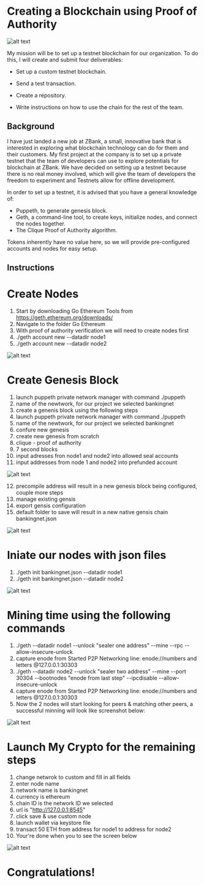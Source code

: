 # Creating a Blockchain using Proof of Authority


![alt text](https://github.com/dtcosta/Blockchain-Development/blob/main/screenshots/header.jpg)

My mission will be to set up a testnet blockchain for our organization. To do this, I will create and submit four deliverables:

* Set up a custom testnet blockchain.

* Send a test transaction.

* Create a repository.

* Write instructions on how to use the chain for the rest of the team.

## Background

I have just landed a new job at ZBank, a small, innovative bank that is interested in exploring what
blockchain technology can do for them and their customers. My first project at the company is to set up a private testnet that the team of developers
can use to explore potentials for blockchain at ZBank. We have decided on setting up a testnet because there is no real money involved, which will give the team of developers the freedom to experiment and Testnets allow for offline development.

In order to set up a testnet, it is advised that you have a general knowledge of:

* Puppeth, to generate genesis block.
* Geth, a command-line tool, to create keys, initialize nodes, and connect the nodes together.
* The Clique Proof of Authority algorithm.

Tokens inherently have no value here, so we will provide pre-configured accounts and nodes for easy setup.

## Instructions

# Create Nodes 
1. Start by downloading Go Ethereum Tools from https://geth.ethereum.org/downloads/
2. Navigate to the folder Go Ethereum
3. With proof of authority verification we will need to create nodes first
4. ./geth account new --datadir node1
5. ./geth account new --datadir node2
    
![alt text](https://github.com/dtcosta/Blockchain-Development/blob/main/screenshots/1.png)

# Create Genesis Block
1. launch puppeth private network manager with command ./puppeth
2. name of the newtwork, for our project we selected bankingnet
3. create a genenis block using the following steps
4. launch puppeth private network manager with command ./puppeth
5. name of the newtwork, for our project we selected bankingnet
6. confure new genesis
7. create new genesis from scratch 
8. clique - proof of authority
9. 7 second blocks 
10. input adresses fron node1 and node2 into allowed seal accounts 
11. input addresses from node 1 and node2 into prefunded account
  
![alt text](https://github.com/dtcosta/Blockchain-Development/blob/main/screenshots/2.png)
 
12. precompile address will result in a new genesis block being configured, couple more steps 
13. manage existing gensis
14. export gensis configuration
15. default folder to save will result in a new native gensis chain bankingnet.json 
  

![alt text](https://github.com/dtcosta/Blockchain-Development/blob/main/screenshots/3.png)

# Iniate our nodes with json files
1. ./geth init bankingnet.json --datadir node1
2. ./geth init bankingnet.json --datadir node2
  
![alt text](https://github.com/dtcosta/Blockchain-Development/blob/main/screenshots/4.png)

# Mining time using the following commands 
1. ./geth --datadir node1 --unlock "sealer one address" --mine --rpc --allow-insecure-unlock
2. capture enode from Started P2P Networking line: enode://numbers and letters @127.0.0.1:30303
3. ./geth --datadir node2 --unlock "sealer two address" --mine --port 30304 --bootnodes "enode from last step" --ipcdisable --allow-insecure-unlock
4. capture enode from Started P2P Networking line: enode://numbers and letters @127.0.0.1:30303
5. Now the 2 nodes will start looking for peers & matching other peers, a successful minning will look like screenshot below:


![alt text](https://github.com/dtcosta/Blockchain-Development/blob/main/screenshots/5.png)

# Launch My Crypto for the remaining steps 
1. change netwrok to custom and fill in all fields
2. enter node name 
3. network name is bankingnet
4. currency is ethereum
5. chain ID is the network ID we selected
6. url is  "http://127.0.0.1:8545"
7. click save & use custom node
8. launch wallet via keystore file
9. transact 50 ETH from address for node1 to address for node2
10. Your're done when you to see the screen below
 

![alt text](https://github.com/dtcosta/Blockchain-Development/blob/main/screenshots/9.png)

# Congratulations!



